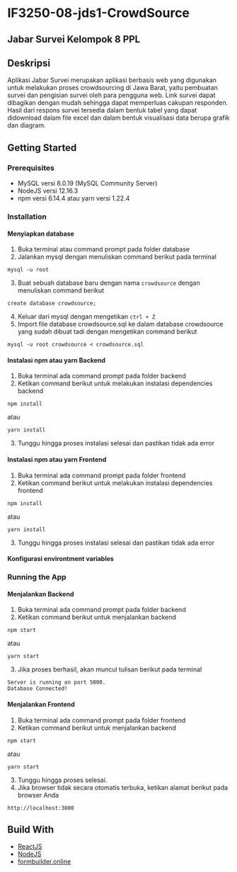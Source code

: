 # IF3250-08-jds1-CrowdSource
## Jabar Survei Kelompok 8 PPL

## Deskripsi
Aplikasi Jabar Survei merupakan aplikasi berbasis web yang digunakan untuk melakukan proses crowdsourcing di Jawa Barat, yaitu pembuatan survei dan pengisian survei oleh para pengguna web. Link survei dapat dibagikan dengan mudah sehingga dapat memperluas cakupan responden. Hasil dari respons survei tersedia dalam bentuk tabel yang dapat didownload dalam file excel dan dalam bentuk visualisasi data berupa grafik dan diagram. 

## Getting Started
### Prerequisites
* MySQL versi 8.0.19 (MySQL Community Server)
* NodeJS  versi 12.16.3
* npm versi 6.14.4 atau yarn versi 1.22.4

### Installation
#### Menyiapkan database
1. Buka terminal atau command prompt pada folder database
2. Jalankan mysql dengan menuliskan command berikut pada terminal
```
mysql -u root
```
3. Buat sebuah database baru dengan nama `crowdsource` dengan menuliskan command berikut
```
create database crowdsource;
```
4. Keluar dari mysql dengan mengetikan `ctrl + Z`
5. Import file database crowdsource.sql ke dalam database crowdsource yang sudah dibuat tadi dengan mengetikan command berikut
```
mysql -u root crowdsource < crowdsource.sql
```

#### Instalasi npm atau yarn Backend
1. Buka terminal ada command prompt pada folder backend
2. Ketikan command berikut untuk melakukan instalasi dependencies backend
```
npm install
```
atau
```
yarn install
```
3. Tunggu hingga proses instalasi selesai dan pastikan tidak ada error

#### Instalasi npm atau yarn Frontend
1. Buka terminal ada command prompt pada folder frontend
2. Ketikan command berikut untuk melakukan instalasi dependencies frontend
```
npm install
```
atau
```
yarn install
```
3. Tunggu hingga proses instalasi selesai dan pastikan tidak ada error

#### Konfigurasi environtment variables

### Running the App
#### Menjalankan Backend
1. Buka terminal ada command prompt pada folder backend
2. Ketikan command berikut untuk menjalankan backend
```
npm start
```
atau
```
yarn start
```
3. Jika proses berhasil, akan muncul tulisan berikut pada terminal
```
Server is running on port 5000.
Database Connected!
```

#### Menjalankan Frontend
1. Buka terminal ada command prompt pada folder frontend
2. Ketikan command berikut untuk menjalankan backend
```
npm start
```
atau
```
yarn start
```
3. Tunggu hingga proses selesai.
4. Jika browser tidak secara otomatis terbuka, ketikan alamat berikut pada browser Anda
```
http://localhost:3000
```


## Build With
* <a href = https://reactjs.org/>ReactJS</a>
* <a href = https://nodejs.org/en/>NodeJS</a>
* <a href = https://formbuilder.online/>formbuilder.online</a>
